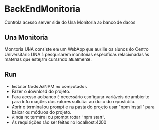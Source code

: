 # BackEndMonitoria
Controla acesso server side do Una Monitoria ao banco de dados

## Una Monitoria
Monitoria UNA consiste em um WebApp que auxilie os alunos do Centro Universitário UNA à pesquisarem monitorias específicas relacionadas às matérias que estejam cursando atualmente. 

## Run
* Instalar NodeJs/NPM no computador.
* Fazer o download do projeto.
* Para acesso ao banco é necessário configurar variáveis de ambiente para informações dos valores solicitar ao dono do repositório.
* Abrir o terminal ou prompt e na pasta do projeto usar "npm install" para baixar os módulos do projeto.
* Ainda no terminal ou prompt rodar "npm start".
* As requisições são ser feitas no localhost:4200